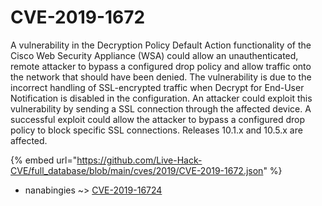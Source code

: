 # CVE-2019-1672

A vulnerability in the Decryption Policy Default Action functionality of the Cisco Web Security Appliance (WSA) could allow an unauthenticated, remote attacker to bypass a configured drop policy and allow traffic onto the network that should have been denied. The vulnerability is due to the incorrect handling of SSL-encrypted traffic when Decrypt for End-User Notification is disabled in the configuration. An attacker could exploit this vulnerability by sending a SSL connection through the affected device. A successful exploit could allow the attacker to bypass a configured drop policy to block specific SSL connections. Releases 10.1.x and 10.5.x are affected.

{% embed url="https://github.com/Live-Hack-CVE/full_database/blob/main/cves/2019/CVE-2019-1672.json" %}


* nanabingies ~> [CVE-2019-16724](https://zeste.alice-snow.ru/2019/database/cve-2019-1672/cve-2019-16724-nanabingies)